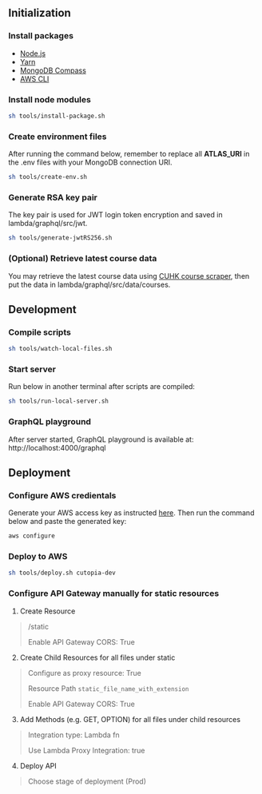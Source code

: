 ## Initialization
### Install packages
- [Node.js](https://nodejs.org/en/)
- [Yarn](https://classic.yarnpkg.com/lang/en/docs/install/#debian-stable)
- [MongoDB Compass](https://www.mongodb.com/products/compass)
- [AWS CLI](https://docs.aws.amazon.com/cli/latest/userguide/getting-started-install.html)

### Install node modules
```sh
sh tools/install-package.sh
```

### Create environment files
After running the command below, remember to replace all **ATLAS_URI** in the .env files with your MongoDB connection URI.

```sh
sh tools/create-env.sh
```

### Generate RSA key pair
The key pair is used for JWT login token encryption and saved in lambda/graphql/src/jwt.
```sh
sh tools/generate-jwtRS256.sh
```

### (Optional) Retrieve latest course data
You may retrieve the latest course data using [CUHK course scraper](https://github.com/mikezzb/cuhk-course-scraper), then put the data in lambda/graphql/src/data/courses.

## Development
### Compile scripts
```sh
sh tools/watch-local-files.sh
```
### Start server
Run below in another terminal after scripts are compiled:
```sh
sh tools/run-local-server.sh
```

### GraphQL playground
After server started, GraphQL playground is available at:
http://localhost:4000/graphql


## Deployment

### Configure AWS credientals
Generate your AWS access key as instructed [here](https://docs.aws.amazon.com/general/latest/gr/aws-sec-cred-types.html#access-keys-and-secret-access-keys). Then run the command below and paste the generated key:

```sh
aws configure
```

### Deploy to AWS
```sh
sh tools/deploy.sh cutopia-dev
```

### Configure API Gateway manually for static resources
1. Create Resource
> /static
> 
> Enable API Gateway CORS: True

2. Create Child Resources for all files under static
> Configure as proxy resource: True
> 
> Resource Path `static_file_name_with_extension`
>
> Enable API Gateway CORS: True
3. Add Methods (e.g. GET, OPTION) for all files under child resources
> 
> Integration type: Lambda fn
> 
> Use Lambda Proxy Integration: true
4. Deploy API
> Choose stage of deployment (Prod)
